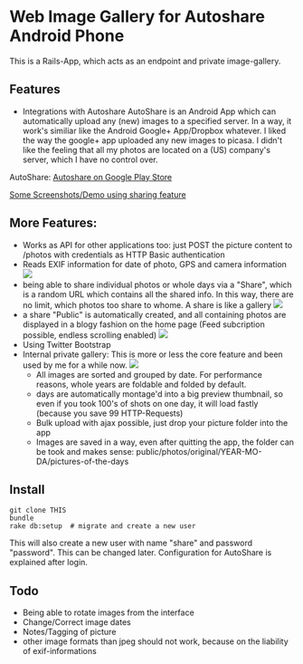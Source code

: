 # Web Image Gallery for Autoshare Android Phone

This is a Rails-App, which acts as an endpoint and private image-gallery.


## Features

* Integrations with Autoshare
AutoShare is an Android App which can automatically upload any (new) images to a specified server. In a way, it work's similiar like the Android Google+ App/Dropbox whatever.
I liked the way the google+ app uploaded any new images to picasa. I didn't like the feeling that all my photos are located on a (US) company's server, which I have no control over.

AutoShare: [Autoshare on Google Play Store](https://play.google.com/store/apps/details?id=com.dngames.autoshare)

[Some Screenshots/Demo using sharing feature](http://pics.stefanwienert.de/shares/adfb45830b436150cc5e15e4b95db599136f568fb1b80afd)


## More Features:

* Works as API for other applications too: just POST the picture content to /photos with credentials as HTTP Basic authentication
* Reads EXIF information for date of photo, GPS and camera information
![](http://pics.stefanwienert.de/photos/medium/2012-12-19/shot6.jpg?1356009448)
* being able to share individual photos or whole days via a "Share", which is a random URL which contains all the shared info. In this way, there are no limit, which photos too share to whome. A share is like a gallery
![](http://pics.stefanwienert.de/photos/medium/2012-12-19/shot5.jpg?1356009448)
* a share "Public" is automatically created, and all containing photos are displayed in a blogy fashion on the home page (Feed subcription possible, endless scrolling enabled)
![](http://pics.stefanwienert.de/photos/medium/2012-12-19/sho1.jpg?1356009370)
* Using Twitter Bootstrap
* Internal private gallery: This is more or less the core feature and been used by me for a while now.
![](http://pics.stefanwienert.de/photos/medium/2012-12-19/shot4.jpg?1356009376)
  * All images are sorted and grouped by date. For performance reasons, whole years are foldable and folded by default.
  * days are automatically montage'd into a big preview thumbnail, so even if you took 100's of shots on one day, it will load fastly (because you save 99 HTTP-Requests)
  * Bulk upload with ajax possible, just drop your picture folder into the app
  * Images are saved in a way, even after quitting the app, the folder can be took and makes sense: public/photos/original/YEAR-MO-DA/pictures-of-the-days


## Install

```
git clone THIS
bundle
rake db:setup  # migrate and create a new user
```

This will also create a new user with name "share" and password "password". This can be changed later.
Configuration for AutoShare is explained after login.

## Todo

* Being able to rotate images from the interface
* Change/Correct image dates
* Notes/Tagging of picture
* other image formats than jpeg should not work, because on the liability of exif-informations

